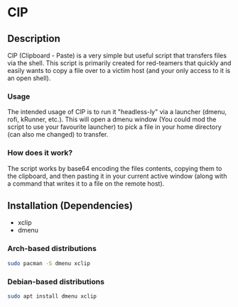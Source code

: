 # ClP

## Description

ClP (Clipboard - Paste) is a very simple but useful script that transfers files via the shell.
This script is primarily created for red-teamers that quickly and easily wants to copy a file over to a victim host (and your only access to it is an open shell).

### Usage
The intended usage of ClP is to run it "headless-ly" via a launcher (dmenu, rofi, kRunner, etc.).
This will open a dmenu window (You could mod the script to use your favourite launcher) to pick a file in your home directory (can also me changed) to transfer.

### How does it work?
The script works by base64 encoding the files contents, copying them to the clipboard, and then pasting it in your current active window (along with a command that writes it to a file on the remote host).


## Installation (Dependencies)

 - xclip
 - dmenu

### Arch-based distributions
```bash
sudo pacman -S dmenu xclip
```
### Debian-based distributions
```bash
sudo apt install dmenu xclip
```

